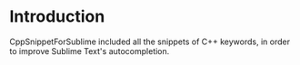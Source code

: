 # Introduction
CppSnippetForSublime included all the snippets of C++ keywords,
in order to improve Sublime Text's autocompletion.

